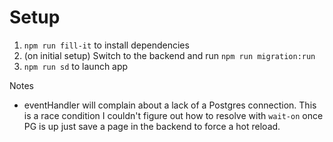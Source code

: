 # Setup

1. `npm run fill-it` to install dependencies
2. (on initial setup) Switch to the backend and run `npm run migration:run`
3. `npm run sd` to launch app

Notes

- eventHandler will complain about a lack of a Postgres connection. This is a race condition I couldn't figure out how to resolve with `wait-on` once PG is up just save a page in the backend to force a hot reload.
